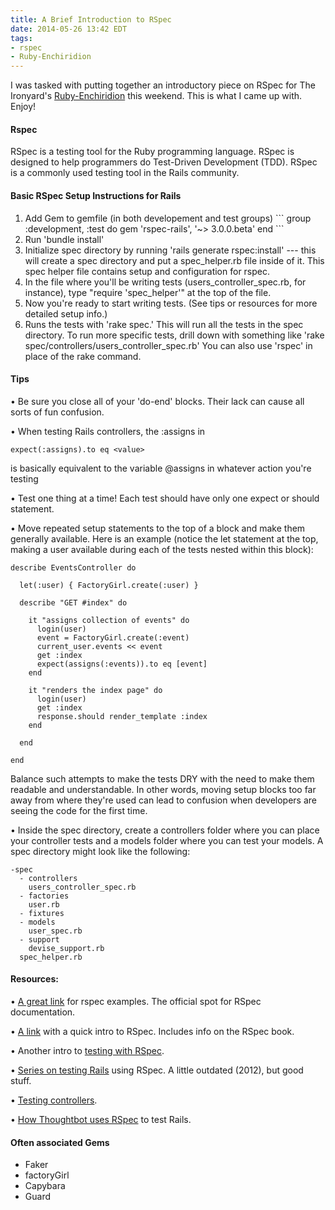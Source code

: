 ```yaml
---
title: A Brief Introduction to RSpec
date: 2014-05-26 13:42 EDT
tags:
- rspec
- Ruby-Enchiridion
---
```


I was tasked with putting together an introductory piece on RSpec for The Ironyard's [Ruby-Enchiridion](https://github.com/theironyard/Ruby-Enchiridion) this weekend. This is what I came up with. Enjoy!


#### Rspec
RSpec is a testing tool for the Ruby programming language. RSpec is designed to help programmers do Test-Driven Development (TDD). RSpec is a commonly used testing tool in the Rails community.

#### Basic RSpec Setup Instructions for Rails
<ol class="markdown_ordered_list">
  <li>Add Gem to gemfile (in both developement and test groups)
    ```
    group :development, :test do
      gem 'rspec-rails', '~> 3.0.0.beta'
    end
    ```
  </li>
  <li>Run 'bundle install'</li>
  <li>Initialize spec directory by running 'rails generate rspec:install' --- this will create a spec directory and put a spec_helper.rb file inside of it. This spec helper file contains setup and configuration for rspec.</li>
  <li>In the file where you'll be writing tests (users_controller_spec.rb, for instance), type "require 'spec_helper'" at the top of the file.</li>
  <li>Now you're ready to start writing tests. (See tips or resources for more detailed setup info.)</li>
  <li>Runs the tests with 'rake spec.' This will run all the tests in the spec directory. To run more specific tests, drill down with something like 'rake spec/controllers/users_controller_spec.rb' You can also use 'rspec' in place of the rake command.</li>
</ol>


#### Tips
• Be sure you close all of your 'do-end' blocks. Their lack can cause all sorts of fun confusion.


• When testing Rails controllers, the :assigns in 

```
expect(:assigns).to eq <value>
```

is basically equivalent to the variable @assigns in whatever action you're testing

• Test one thing at a time! Each test should have only one expect or should statement.

• Move repeated setup statements to the top of a block and make them generally available. Here is an example (notice the let statement at the top, making a user available during each of the tests nested within this block): 

```
describe EventsController do
  
  let(:user) { FactoryGirl.create(:user) }

  describe "GET #index" do

    it "assigns collection of events" do
      login(user)
      event = FactoryGirl.create(:event)
      current_user.events << event
      get :index
      expect(assigns(:events)).to eq [event]
    end

    it "renders the index page" do
      login(user)
      get :index
      response.should render_template :index
    end

  end

end
```

Balance such attempts to make the tests DRY with the need to make them readable and understandable. In other words, moving setup blocks too far away from where they're used can lead to confusion when developers are seeing the code for the first time.

• Inside the spec directory, create a controllers folder where you can place your controller tests and a models folder where you can test your models. A spec directory might look like the following:

```
-spec
  - controllers
    users_controller_spec.rb
  - factories
    user.rb
  - fixtures
  - models
    user_spec.rb
  - support
    devise_support.rb
  spec_helper.rb
```


#### Resources:
• [A great link](https://relishapp.com/rspec) for rspec examples. The official spot for RSpec documentation.

• [A link](http://rspec.info) with a quick intro to RSpec. Includes info on the RSpec book.

• Another intro to [testing with RSpec](http://blog.teamtreehouse.com/an-introduction-to-rspec).

• [Series on testing Rails](http://everydayrails.com/2012/03/12/testing-series-intro.html) using RSpec. A little outdated (2012), but good stuff. 

• [Testing controllers](http://everydayrails.com/2012/04/07/testing-series-rspec-controllers.html).

• [How Thoughtbot uses RSpec](http://robots.thoughtbot.com/how-we-test-rails-applications) to test Rails.


#### Often associated Gems
+ Faker
+ factoryGirl
+ Capybara
+ Guard


